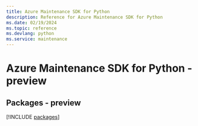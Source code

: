 ```yaml
---
title: Azure Maintenance SDK for Python
description: Reference for Azure Maintenance SDK for Python
ms.date: 02/19/2024
ms.topic: reference
ms.devlang: python
ms.service: maintenance
---
```

# Azure Maintenance SDK for Python - preview
## Packages - preview
[!INCLUDE [packages](maintenance-index.md)]